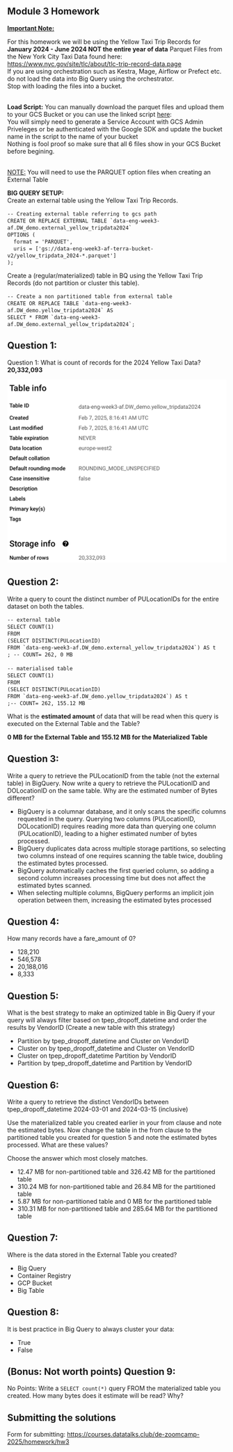 ## Module 3 Homework
<b><u>Important Note:</b></u> <p> For this homework we will be using the Yellow Taxi Trip Records for **January 2024 - June 2024 NOT the entire year of data** 
Parquet Files from the New York
City Taxi Data found here: </br> https://www.nyc.gov/site/tlc/about/tlc-trip-record-data.page </br>
If you are using orchestration such as Kestra, Mage, Airflow or Prefect etc. do not load the data into Big Query using the orchestrator.</br> 
Stop with loading the files into a bucket. </br></br>

**Load Script:** You can manually download the parquet files and upload them to your GCS Bucket or you can use the linked script [here](./load_yellow_taxi_data.py):<br>
You will simply need to generate a Service Account with GCS Admin Priveleges or be authenticated with the Google SDK and update the bucket name in the script to the name of your bucket<br>
Nothing is fool proof so make sure that all 6 files show in your GCS Bucket before begining.</br><br>

<u>NOTE:</u> You will need to use the PARQUET option files when creating an External Table</br>

<b>BIG QUERY SETUP:</b></br>
Create an external table using the Yellow Taxi Trip Records. </br>

```
-- Creating external table referring to gcs path
CREATE OR REPLACE EXTERNAL TABLE `data-eng-week3-af.DW_demo.external_yellow_tripdata2024`
OPTIONS (
  format = 'PARQUET',
  uris = ['gs://data-eng-week3-af-terra-bucket-v2/yellow_tripdata_2024-*.parquet']
);
```

Create a (regular/materialized) table in BQ using the Yellow Taxi Trip Records (do not partition or cluster this table). </br>
```
-- Create a non partitioned table from external table
CREATE OR REPLACE TABLE `data-eng-week3-af.DW_demo.yellow_tripdata2024` AS
SELECT * FROM `data-eng-week3-af.DW_demo.external_yellow_tripdata2024`;
```

</p>

## Question 1:
Question 1: What is count of records for the 2024 Yellow Taxi Data?
**20,332,093**

![alt text](image.png)



## Question 2:
Write a query to count the distinct number of PULocationIDs for the entire dataset on both the tables.</br> 

```
-- external table
SELECT COUNT(1)
FROM
(SELECT DISTINCT(PULocationID)
FROM `data-eng-week3-af.DW_demo.external_yellow_tripdata2024`) AS t
; -- COUNT= 262, 0 MB

-- materialised table
SELECT COUNT(1)
FROM
(SELECT DISTINCT(PULocationID)
FROM `data-eng-week3-af.DW_demo.yellow_tripdata2024`) AS t
;-- COUNT= 262, 155.12 MB

```
What is the **estimated amount** of data that will be read when this query is executed on the External Table and the Table?

**0 MB for the External Table and 155.12 MB for the Materialized Table**


## Question 3:
Write a query to retrieve the PULocationID from the table (not the external table) in BigQuery. Now write a query to retrieve the PULocationID and DOLocationID on the same table. Why are the estimated number of Bytes different?
- BigQuery is a columnar database, and it only scans the specific columns requested in the query. Querying two columns (PULocationID, DOLocationID) requires 
reading more data than querying one column (PULocationID), leading to a higher estimated number of bytes processed.
- BigQuery duplicates data across multiple storage partitions, so selecting two columns instead of one requires scanning the table twice, 
doubling the estimated bytes processed.
- BigQuery automatically caches the first queried column, so adding a second column increases processing time but does not affect the estimated bytes scanned.
- When selecting multiple columns, BigQuery performs an implicit join operation between them, increasing the estimated bytes processed

## Question 4:
How many records have a fare_amount of 0?
- 128,210
- 546,578
- 20,188,016
- 8,333

## Question 5:
What is the best strategy to make an optimized table in Big Query if your query will always filter based on tpep_dropoff_datetime and order the results by VendorID (Create a new table with this strategy)
- Partition by tpep_dropoff_datetime and Cluster on VendorID
- Cluster on by tpep_dropoff_datetime and Cluster on VendorID
- Cluster on tpep_dropoff_datetime Partition by VendorID
- Partition by tpep_dropoff_datetime and Partition by VendorID


## Question 6:
Write a query to retrieve the distinct VendorIDs between tpep_dropoff_datetime
2024-03-01 and 2024-03-15 (inclusive)</br>

Use the materialized table you created earlier in your from clause and note the estimated bytes. Now change the table in the from clause to the partitioned table you created for question 5 and note the estimated bytes processed. What are these values? </br>

Choose the answer which most closely matches.</br> 

- 12.47 MB for non-partitioned table and 326.42 MB for the partitioned table
- 310.24 MB for non-partitioned table and 26.84 MB for the partitioned table
- 5.87 MB for non-partitioned table and 0 MB for the partitioned table
- 310.31 MB for non-partitioned table and 285.64 MB for the partitioned table


## Question 7: 
Where is the data stored in the External Table you created?

- Big Query
- Container Registry
- GCP Bucket
- Big Table

## Question 8:
It is best practice in Big Query to always cluster your data:
- True
- False


## (Bonus: Not worth points) Question 9:
No Points: Write a `SELECT count(*)` query FROM the materialized table you created. How many bytes does it estimate will be read? Why?


## Submitting the solutions

Form for submitting: https://courses.datatalks.club/de-zoomcamp-2025/homework/hw3
